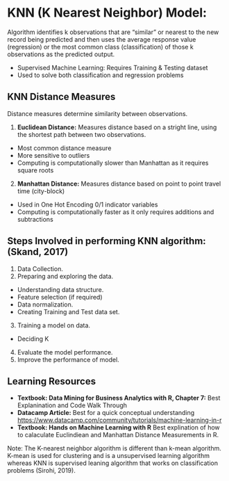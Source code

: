 # KNN (K Nearest Neighbor) Model:

Algorithm identifies k observations that are “similar” or nearest to the new record being predicted and then uses the average response value (regression) or the most common class (classification) of those k observations as the predicted output. 

- Supervised Machine Learning: Requires Training & Testing dataset 
- Used to solve both classification and regression problems

## KNN Distance Measures
Distance measures determine similarity between observations. 

1. **Euclidean Distance:** Measures distance based on a stright line, using the shortest path between two observations. 
- Most common distance measure 
- More sensitive to outliers
- Computing is computationally slower than Manhattan as it requires square roots

2. **Manhattan Distance:** Measures distance based on point to point travel time (city-block)
- Used in One Hot Encoding 0/1 indicator variables
- Computing is computationally faster as it only requires additions and subtractions

## Steps Involved in performing KNN algorithm: (Skand, 2017)

1. Data Collection.
2. Preparing and exploring the data.
- Understanding data structure.
- Feature selection (if required)
- Data normalization.
- Creating Training and Test data set.
3. Training a model on data.
- Deciding K 
4. Evaluate the model performance.
5. Improve the performance of model.

## Learning Resources 

- **Textbook: Data Mining for Business Analytics with R, Chapter 7:** Best Explanination and Code Walk Through 
- **Datacamp Article:** Best for a quick conceptual understanding https://www.datacamp.com/community/tutorials/machine-learning-in-r
- **Textbook: Hands on Machine Learning with R** Best explination of how to calaculate Euclindiean and Manhattan Distance Measurements in R.  

Note: The K-nearest neighbor algorithm is different than k-mean algorithm. K-mean is used for clustering and is a unsupervised learning algorithm whereas KNN is supervised leaning algorithm that works on classification problems (Sirohi, 2019).
